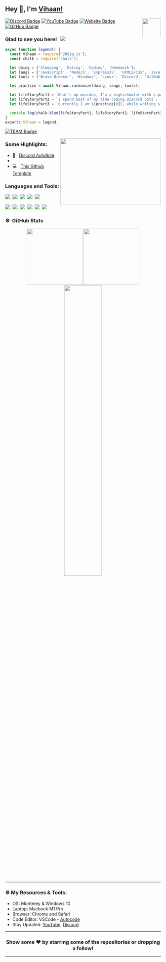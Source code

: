 ## Hey 👋, I'm [Vihaan!](https://vihaansaini.github.io/)

<img align="right" height="60" width="60" alt="" src="https://cdn.discordapp.com/attachments/870832759034245126/934971178790043709/Wolf_test.png" />

[![Discord Badge](https://img.shields.io/badge/-Discord-0e76a8?style=flat-square&logo=Discord&logoColor=white)](https://discord.gg/PCypEXv5Wa)
[![YouTube Badge](https://img.shields.io/badge/-YouTube-e02828?style=flat-square&logo=YouTube&logoColor=white)](https://www.youtube.com/channel/UCGieKr5OZNYJkX-ApseKSuA)
[![Website Badge](https://img.shields.io/badge/Website-3b5998?style=flat-square&logo=google-chrome&logoColor=white)](ttps://vihaansaini.github.io/)
[![GitHub Badge](https://img.shields.io/badge/-GitHub-ffffff?style=flat-square&logo=Github&logoColor=black)](https://github.com/VihaanSaini)

### Glad to see you here! &nbsp; ![](https://komarev.com/ghpvc/?username=VihaanSaini&label=Views&color=blue&style=plastic) 

```js
async function legend() {
  const Vihaan = require('200iq.js');
  const chalk = require('chalk');

  let doing = ['Sleeping', 'Eating', 'Coding', 'Homework'];
  let langs = ['JavaScript', 'NodeJS', 'ExpressJS', 'HTML5/CSS', 'Java', 'MySQL', 'Python', 'Markdown'];
  let tools = ['Brave Browser', 'Windows', 'Linux', 'Discord', 'GitHub'];

  let practice = await Vihaan.randomize(doing, langs, tools);

  let lifeStoryPart1 = `What's up weirdos, I'm a highschooler with a passion for Software Development, Graphic Design and Cars! `;
  let lifeStoryPart2 = `I spend most of my time coding Discord bots`;
  let lifeStoryPart3 = `Currently I am ${practice[0]}, while writing ${practice[1]} on ${practice[2]}`;

  console.log(chalk.blue(lifeStoryPart1, lifeStoryPart2, lifeStoryPart3));
}
exports.Vihaan = legend;
```

[![TEAM Badge](https://img.shields.io/badge/TEAM-TALKTIVE%20DEVELOPMENT-17a6ec?style=for-the-badge)](https://discord.gg/PCypEXv5Wa)

<img align="right" height="215" width="325" alt="" src="https://cdn.dribbble.com/users/416610/screenshots/4801105/coding_desk_flat_vector_ui_ux_design_illustration_motion_animation_gif2.gif" />


### Some Highlights:

- 📌 &nbsp; [Discord AutoRole](https://github.com/VihaanSaini/Discord-Autorole-Bot)
- 
- 💻 &nbsp; [This Github Template](https://github.com/VihaanSaini/VihaanSaini)

### Languages and Tools:

![](https://img.shields.io/badge/JavaScript-F7DF1E?style=for-the-badge&logo=javascript&logoColor=black)&nbsp;
![](https://img.shields.io/badge/Node.js-43853D?style=for-the-badge&logo=node.js&logoColor=white)&nbsp;
![](https://img.shields.io/badge/HTML5-E34F26?style=for-the-badge&logo=html5&logoColor=white)&nbsp;
![](https://img.shields.io/badge/CSS3-1572B6?style=for-the-badge&logo=css3&logoColor=white)&nbsp;
![](https://img.shields.io/badge/Markdown-000000?style=for-the-badge&logo=markdown&logoColor=white)&nbsp;

![](https://img.shields.io/badge/Mac-000000?style=for-the-badge&logo=mac&logoColor=white)&nbsp;
![](https://img.shields.io/badge/Windows-0078D6?style=for-the-badge&logo=windows&logoColor=white)&nbsp;
![](https://img.shields.io/badge/Discord-7289DA?style=for-the-badge&logo=discord&logoColor=white)&nbsp;
![](https://img.shields.io/badge/Spotify-1ED760?&style=for-the-badge&logo=spotify&logoColor=white)&nbsp;
![](https://img.shields.io/badge/GitHub-100000?style=for-the-badge&logo=github&logoColor=white)&nbsp;
![](https://img.shields.io/badge/Steam-000000?style=for-the-badge&logo=steam&logoColor=white)&nbsp;

### ⚙️ &nbsp;GitHub Stats

<p align="center">
<a href="https://github.com/VihaanSaini">
  <img height="180em" src="https://github-readme-stats.vercel.app/api?username=VihaanSaini&show_icons=true&title_color=5865F2&icon_color=5865F2&text_color=FFFFFF&bg_color=171B23&include_all_commits=true&count_private=true"/>
  <img height="180em" src="https://github-readme-stats.vercel.app/api/top-langs/?username=VihaanSaini&layout=compact&langs_count=8&title_color=5865F2&icon_color=5865F2&text_color=FFFFFF&bg_color=171B23"/>
  <img width="49%" src="https://github-readme-streak-stats.herokuapp.com/?user=VihaanSaini&fire=5865F2&fire=5865F2&currStreakNum=ffffff&sideLabels=5865F2&currStreakLabel=5865F2&stroke=5865F2&sideNums=ffffff&dates=ffffff&border=ffffff&text_color=FFFFFF&background=171B23" /></a>
</a>
</p>

---

### ⚙️ My Resources & Tools:


- OS: Monterey & Windows 10
- Laptop: Macbook M1 Pro
- Browser: Chrome and Safari
- Code Editor: VSCode - [Autocode](https://autocode.com/dashboard/)
- Stay Updated: [YouTube](https://www.youtube.com/channel/UCGieKr5OZNYJkX-ApseKSuA), [Discord](https://discord.gg/PCypEXv5Wa)
---

<h3 align=center>Show some ❤️ by starring some of the repositories or dropping a follow!</h3>

---
